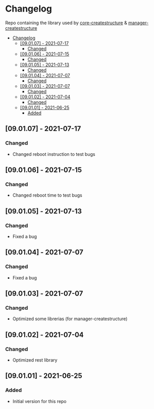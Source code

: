 # Changelog
Repo containing the library used by [core-createstructure](https://github.com/createstructure/core-createstructure) & [manager-createstructure](https://github.com/createstructure/manager-createstructure)

- [Changelog](#changelog)
  - [[09.01.07] - 2021-07-17](#090107---2021-07-17)
    - [Changed](#changed)
  - [[09.01.06] - 2021-07-15](#090106---2021-07-15)
    - [Changed](#changed-1)
  - [[09.01.05] - 2021-07-13](#090105---2021-07-13)
    - [Changed](#changed-2)
  - [[09.01.04] - 2021-07-07](#090104---2021-07-07)
    - [Changed](#changed-3)
  - [[09.01.03] - 2021-07-07](#090103---2021-07-07)
    - [Changed](#changed-4)
  - [[09.01.02] - 2021-07-04](#090102---2021-07-04)
    - [Changed](#changed-5)
  - [[09.01.01] - 2021-06-25](#090101---2021-06-25)
    - [Added](#added)

## [09.01.07] - 2021-07-17
### Changed
- Changed reboot instruction to test bugs


## [09.01.06] - 2021-07-15
### Changed
- Changed reboot time to test bugs

## [09.01.05] - 2021-07-13
### Changed
- Fixed a bug

## [09.01.04] - 2021-07-07
### Changed
- Fixed a bug

## [09.01.03] - 2021-07-07
### Changed
- Optimized some librerias (for manager-createstructure)

## [09.01.02] - 2021-07-04
### Changed
- Optimized rest library

## [09.01.01] - 2021-06-25
### Added
- Initial version for this repo
